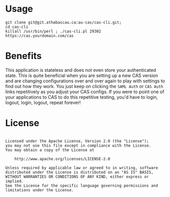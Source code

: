 # Usage


```
git clone git@git.athabascau.ca:au-cas/cas-cli.git;
cd cas-cli
killall /usr/bin/perl ; ./cas-cli.pl 29302 https://cas.yourdomain.com/cas
```

# Benefits
This application is stateless and does not even store your authenticated state.  This is quite beneficial when you are setting up a new CAS version and are changing configurations over and over again to play with settings to find out how they work.  You just keep on clicking the `SAML Auth` or `CAS Auth` links repetitively as you adjust your CAS configs.  If you were to point one of your applications to CAS to do this repetitive testing, you'd have to login, logout, login, logout, repeat forever!

# License
```Copyright [2018] [Athabasca University IT]

Licensed under the Apache License, Version 2.0 (the "License");
you may not use this file except in compliance with the License.
You may obtain a copy of the License at

    http://www.apache.org/licenses/LICENSE-2.0

Unless required by applicable law or agreed to in writing, software
distributed under the License is distributed on an "AS IS" BASIS,
WITHOUT WARRANTIES OR CONDITIONS OF ANY KIND, either express or implied.
See the License for the specific language governing permissions and
limitations under the License.
```